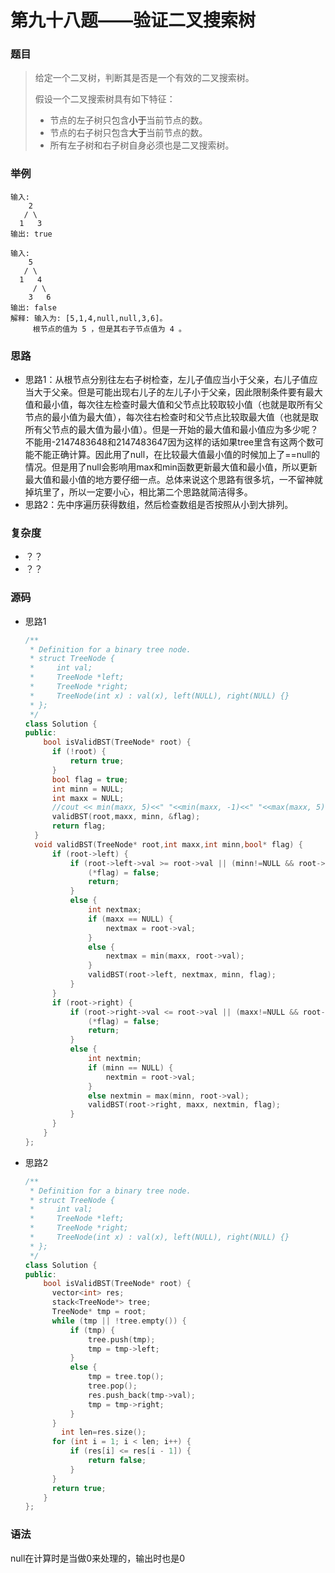 # 第九十八题——验证二叉搜索树

### 题目

> 给定一个二叉树，判断其是否是一个有效的二叉搜索树。
>
> 假设一个二叉搜索树具有如下特征：
>
> - 节点的左子树只包含**小于**当前节点的数。
> - 节点的右子树只包含**大于**当前节点的数。
> - 所有左子树和右子树自身必须也是二叉搜索树。

### 举例

```
输入:
    2
   / \
  1   3
输出: true

输入:
    5
   / \
  1   4
     / \
    3   6
输出: false
解释: 输入为: [5,1,4,null,null,3,6]。
     根节点的值为 5 ，但是其右子节点值为 4 。
```

### 思路

* 思路1：从根节点分别往左右子树检查，左儿子值应当小于父亲，右儿子值应当大于父亲。但是可能出现右儿子的左儿子小于父亲，因此限制条件要有最大值和最小值，每次往左检查时最大值和父节点比较取较小值（也就是取所有父节点的最小值为最大值），每次往右检查时和父节点比较取最大值（也就是取所有父节点的最大值为最小值）。但是一开始的最大值和最小值应为多少呢？不能用-2147483648和2147483647因为这样的话如果tree里含有这两个数可能不能正确计算。因此用了null，在比较最大值最小值的时候加上了==null的情况。但是用了null会影响用max和min函数更新最大值和最小值，所以更新最大值和最小值的地方要仔细一点。总体来说这个思路有很多坑，一不留神就掉坑里了，所以一定要小心，相比第二个思路就简洁得多。
* 思路2：先中序遍历获得数组，然后检查数组是否按照从小到大排列。

### 复杂度

- ？？
- ？？


### 源码

* 思路1

  ```c++
  /**
   * Definition for a binary tree node.
   * struct TreeNode {
   *     int val;
   *     TreeNode *left;
   *     TreeNode *right;
   *     TreeNode(int x) : val(x), left(NULL), right(NULL) {}
   * };
   */
  class Solution {
  public:
      bool isValidBST(TreeNode* root) {
  		if (!root) {
  			return true;
  		}
  		bool flag = true;
  		int minn = NULL;
  		int maxx = NULL;
  		//cout << min(maxx, 5)<<" "<<min(maxx, -1)<<" "<<max(maxx, 5)<<" "<<max(maxx, -5) << endl;//证明null在计算时是当做0来处理的
  		validBST(root,maxx, minn, &flag);
  		return flag;
  	}
  	void validBST(TreeNode* root,int maxx,int minn,bool* flag) {
  		if (root->left) {
  			if (root->left->val >= root->val || (minn!=NULL && root->left->val <= minn)) {
  				(*flag) = false;
  				return;
  			}
  			else {
  				int nextmax;
  				if (maxx == NULL) {
  					nextmax = root->val;
  				}
  				else {
  					nextmax = min(maxx, root->val);
  				}
  				validBST(root->left, nextmax, minn, flag);
  			}
  		}
  		if (root->right) {
  			if (root->right->val <= root->val || (maxx!=NULL && root->right->val >= maxx)) {
  				(*flag) = false;
  				return;
  			}
  			else {
  				int nextmin;
  				if (minn == NULL) {
  					nextmin = root->val;
  				}
  				else nextmin = max(minn, root->val);
  				validBST(root->right, maxx, nextmin, flag);
  			}
  		}    
      }
  };
  ```

- 思路2

  ```c++
  /**
   * Definition for a binary tree node.
   * struct TreeNode {
   *     int val;
   *     TreeNode *left;
   *     TreeNode *right;
   *     TreeNode(int x) : val(x), left(NULL), right(NULL) {}
   * };
   */
  class Solution {
  public:
      bool isValidBST(TreeNode* root) {
  		vector<int> res;
  		stack<TreeNode*> tree;
  		TreeNode* tmp = root;
  		while (tmp || !tree.empty()) {
  			if (tmp) {
  				tree.push(tmp);
  				tmp = tmp->left;
  			}
  			else {
  				tmp = tree.top();
  				tree.pop();
  				res.push_back(tmp->val);
  				tmp = tmp->right;
  			}
  		}
          int len=res.size();
  		for (int i = 1; i < len; i++) {
  			if (res[i] <= res[i - 1]) {
  				return false;
  			}
  		}
  		return true;
      }
  };
  ```


### 语法

null在计算时是当做0来处理的，输出时也是0